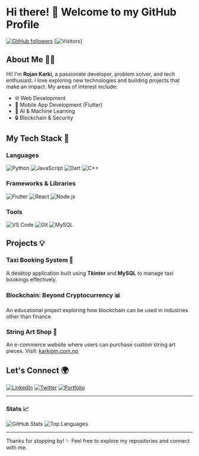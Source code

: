 # Hi there! 👋 Welcome to my GitHub Profile

[![GitHub followers](https://img.shields.io/github/followers/Rojankarki5656?label=Follow%20Me&style=social)](https://github.com/Rojankarki5656)
[![Visitors](https://visitor-badge.glitch.me/badge?page_id=Rojankarki5656.Rojankarki5656)]

## About Me 🧑‍💻

Hi! I'm **Rojan Karki**, a passionate developer, problem solver, and tech enthusiast. I love exploring new technologies and building projects that make an impact. My areas of interest include:

- 🌐 Web Development
- 📱 Mobile App Development (Flutter)
- 🧠 AI & Machine Learning
- 🔒 Blockchain & Security

## My Tech Stack 🚀

### Languages
![Python](https://img.shields.io/badge/-Python-3776AB?style=flat-square&logo=python&logoColor=white)
![JavaScript](https://img.shields.io/badge/-JavaScript-F7DF1E?style=flat-square&logo=javascript&logoColor=black)
![Dart](https://img.shields.io/badge/-Dart-0175C2?style=flat-square&logo=dart&logoColor=white)
![C++](https://img.shields.io/badge/-C%2B%2B-00599C?style=flat-square&logo=c%2B%2B&logoColor=white)

### Frameworks & Libraries
![Flutter](https://img.shields.io/badge/-Flutter-02569B?style=flat-square&logo=flutter&logoColor=white)
![React](https://img.shields.io/badge/-React-61DAFB?style=flat-square&logo=react&logoColor=black)
![Node.js](https://img.shields.io/badge/-Node.js-339933?style=flat-square&logo=node.js&logoColor=white)

### Tools
![VS Code](https://img.shields.io/badge/-VS%20Code-007ACC?style=flat-square&logo=visual-studio-code&logoColor=white)
![Git](https://img.shields.io/badge/-Git-F05032?style=flat-square&logo=git&logoColor=white)
![MySQL](https://img.shields.io/badge/-MySQL-4479A1?style=flat-square&logo=mysql&logoColor=white)

## Projects 💡

### Taxi Booking System 🚖
A desktop application built using **Tkinter** and **MySQL** to manage taxi bookings effectively.

### Blockchain: Beyond Cryptocurrency 📊
An educational project exploring how blockchain can be used in industries other than finance.

### String Art Shop 🛒
An e-commerce website where users can purchase custom string art pieces. Visit: [karkiom.com.np](https://karkiom.com.np)

## Let's Connect 🌍

[![LinkedIn](https://img.shields.io/badge/-LinkedIn-0077B5?style=flat-square&logo=linkedin&logoColor=white)](https://www.linkedin.com/in/rojan-karki)
[![Twitter](https://img.shields.io/badge/-Twitter-1DA1F2?style=flat-square&logo=twitter&logoColor=white)](https://twitter.com/yourprofile)
[![Portfolio](https://img.shields.io/badge/-Portfolio-FF5722?style=flat-square&logo=google-chrome&logoColor=white)](https://karkiom.com.np)

---

### Stats 📈

![GitHub Stats](https://github-readme-stats.vercel.app/api?username=Rojankarki5656&show_icons=true&theme=radical)
![Top Languages](https://github-readme-stats.vercel.app/api/top-langs/?username=Rojankarki5656&layout=compact&theme=radical)

---

Thanks for stopping by! ✨ Feel free to explore my repositories and connect with me.
